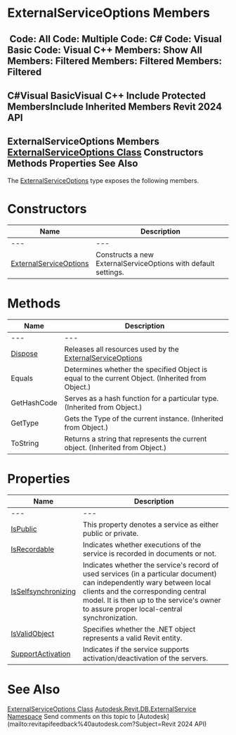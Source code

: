 # ExternalServiceOptions Members

﻿
 Code: All Code: Multiple Code: C# Code: Visual Basic Code: Visual C++  Members: Show All Members: Filtered Members: Filtered Members: Filtered   
---  
C#Visual BasicVisual C++
Include Protected MembersInclude Inherited Members
Revit 2024 API  
---  
ExternalServiceOptions Members  
[ExternalServiceOptions Class](80467d42-3f13-de3e-cd06-bf3b43afefe0.md "ExternalServiceOptions Class") Constructors Methods Properties See Also  
---  
The [ExternalServiceOptions](80467d42-3f13-de3e-cd06-bf3b43afefe0.md "ExternalServiceOptions Class") type exposes the following members.
# Constructors
| Name | Description |
| --- | --- |
| --- | --- | --- |
| [ExternalServiceOptions](2455b294-c99b-f041-5120-0dd665d04e11.md "ExternalServiceOptions Constructor") | Constructs a new ExternalServiceOptions with default settings. |

# Methods
| Name | Description |
| --- | --- |
| --- | --- | --- |
| [Dispose](6fcd61e7-a866-3127-ca93-1d9fa96fdce6.md "Dispose Method") | Releases all resources used by the [ExternalServiceOptions](80467d42-3f13-de3e-cd06-bf3b43afefe0.md "ExternalServiceOptions Class") |
| Equals | Determines whether the specified Object is equal to the current Object. (Inherited from Object.) |
| GetHashCode | Serves as a hash function for a particular type.  (Inherited from Object.) |
| GetType | Gets the Type of the current instance. (Inherited from Object.) |
| ToString | Returns a string that represents the current object. (Inherited from Object.) |

# Properties
| Name | Description |
| --- | --- |
| --- | --- | --- |
| [IsPublic](e3bb9469-5d13-d3d3-853d-238588852243.md "IsPublic Property") | This property denotes a service as either public or private. |
| [IsRecordable](6e498d20-af67-9292-93db-0b125cb8536c.md "IsRecordable Property") | Indicates whether executions of the service is recorded in documents or not. |
| [IsSelfsynchronizing](de177fe1-b901-747e-d92d-26cd89e00471.md "IsSelfsynchronizing Property") | Indicates whether the service's record of used services (in a particular document) can independently wary between local clients and the corresponding central model. It is then up to the service's owner to assure proper local-central synchronization. |
| [IsValidObject](1528ea6a-10de-a157-23a8-10b6d3332832.md "IsValidObject Property") | Specifies whether the .NET object represents a valid Revit entity. |
| [SupportActivation](fd61e375-683b-57e1-c902-29a5fe74e7d5.md "SupportActivation Property") | Indicates if the service supports activation/deactivation of the servers. |

# See Also
[ExternalServiceOptions Class](80467d42-3f13-de3e-cd06-bf3b43afefe0.md "ExternalServiceOptions Class")
[Autodesk.Revit.DB.ExternalService Namespace](a88f2d1d-c02f-a901-9543-44e4b5dd5fc9.md "Autodesk.Revit.DB.ExternalService Namespace")
Send comments on this topic to [Autodesk](mailto:revitapifeedback%40autodesk.com?Subject=Revit 2024 API)